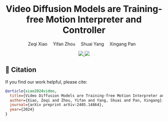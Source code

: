 
<br>
<p align="center">
<h1 align="center"><strong>Video Diffusion Models are Training-free Motion Interpreter and Controller</strong></h1>
  <p align="center">
    Zeqi Xiao&emsp;
    Yifan Zhou&emsp;
    Shuai Yang&emsp;
    Xingang Pan&emsp;
  </p>
</p>

<p align="center">
  <a href="https://arxiv.org/abs/2405.14864" target='_blank'>
    <img src="https://img.shields.io/badge/arXiv-2308.16911-blue?">
  </a>
  <a href="https://xizaoqu.github.io/moft/" target='_blank'>
    <img src="https://img.shields.io/badge/Project-&#x1F680-blue">
  </a>
</p>


## 🔗 Citation

If you find our work helpful, please cite:

```bibtex
@article{xiao2024video,
  title={Video Diffusion Models are Training-free Motion Interpreter and Controller},
  author={Xiao, Zeqi and Zhou, Yifan and Yang, Shuai and Pan, Xingang},
  journal={arXiv preprint arXiv:2405.14864},
  year={2024}
}
```
